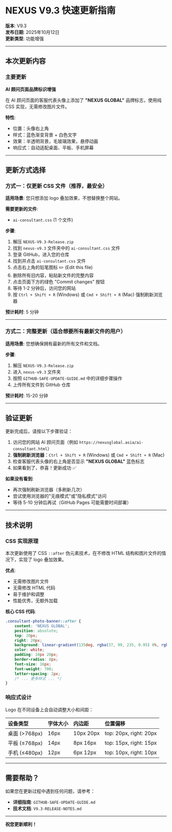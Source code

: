 # NEXUS V9.3 快速更新指南

**版本**: V9.3  
**发布日期**: 2025年10月12日  
**更新类型**: 功能增强

---

## 本次更新内容

### 主要更新

**AI 顾问页面品牌标识增强**

在 AI 顾问页面的客服代表头像上添加了 **"NEXUS GLOBAL"** 品牌标志，使用纯 CSS 实现，无需修改图片文件。

**特性**:
- 位置：头像右上角
- 样式：蓝色渐变背景 + 白色文字
- 效果：半透明背景，毛玻璃效果，悬停动画
- 响应式：自动适配桌面、平板、手机屏幕

---

## 更新方式选择

### 方式一：仅更新 CSS 文件（推荐，最安全）

**适用场景**: 您只想添加 logo 叠加效果，不想替换整个网站。

**需要更新的文件**:
- `ai-consultant.css` (1 个文件)

**步骤**:
1. 解压 `NEXUS-V9.3-Release.zip`
2. 找到 `nexus-v9.3` 文件夹中的 `ai-consultant.css` 文件
3. 登录 GitHub，进入您的仓库
4. 找到并点击 `ai-consultant.css` 文件
5. 点击右上角的铅笔图标 ✏️ (Edit this file)
6. 删除所有旧内容，粘贴新文件的完整内容
7. 点击页面下方的绿色 "Commit changes" 按钮
8. 等待 1-2 分钟后，访问您的网站
9. 按 `Ctrl + Shift + R` (Windows) 或 `Cmd + Shift + R` (Mac) 强制刷新浏览器

**预计耗时**: 5 分钟

---

### 方式二：完整更新（适合想要所有最新文件的用户）

**适用场景**: 您想确保拥有最新的所有文件和文档。

**步骤**:
1. 解压 `NEXUS-V9.3-Release.zip`
2. 进入 `nexus-v9.3` 文件夹
3. 按照 `GITHUB-SAFE-UPDATE-GUIDE.md` 中的详细步骤操作
4. 上传所有文件到 GitHub 仓库

**预计耗时**: 15-20 分钟

---

## 验证更新

更新完成后，请按以下步骤验证：

1. 访问您的网站 AI 顾问页面（例如 `https://nexusglobal.asia/ai-consultant.html`）
2. **强制刷新浏览器**：`Ctrl + Shift + R` (Windows) 或 `Cmd + Shift + R` (Mac)
3. 检查客服代表头像的右上角是否显示 **"NEXUS GLOBAL"** 蓝色标志
4. 如果看到了，恭喜！更新成功 ✅

**如果没有看到**:
- 再次强制刷新浏览器（多刷新几次）
- 尝试使用浏览器的"无痕模式"或"隐私模式"访问
- 等待 5-10 分钟后再试（GitHub Pages 可能需要时间部署）

---

## 技术说明

### CSS 实现原理

本次更新使用了 CSS `::after` 伪元素技术，在不修改 HTML 结构和图片文件的情况下，实现了 logo 叠加效果。

**优点**:
- 无需修改图片文件
- 无需修改 HTML 代码
- 易于维护和调整
- 性能优秀，无额外加载

**核心 CSS 代码**:
```css
.consultant-photo-banner::after {
    content: 'NEXUS GLOBAL';
    position: absolute;
    top: 20px;
    right: 20px;
    background: linear-gradient(135deg, rgba(37, 99, 235, 0.95) 0%, rgba(59, 130, 246, 0.95) 100%);
    color: white;
    padding: 10px 20px;
    border-radius: 8px;
    font-size: 16px;
    font-weight: 700;
    letter-spacing: 2px;
    /* ... 更多样式 ... */
}
```

### 响应式设计

Logo 在不同设备上会自动调整大小和间距：

| 设备类型 | 字体大小 | 内边距 | 位置偏移 |
| :--- | :--- | :--- | :--- |
| 桌面 (>768px) | 16px | 10px 20px | top: 20px, right: 20px |
| 平板 (≤768px) | 14px | 8px 16px | top: 15px, right: 15px |
| 手机 (≤480px) | 12px | 6px 12px | top: 10px, right: 10px |

---

## 需要帮助？

如果您在更新过程中遇到任何问题，请参考：
- **详细指南**: `GITHUB-SAFE-UPDATE-GUIDE.md`
- **技术文档**: `V9.3-RELEASE-NOTES.md`

---

**祝您更新顺利！**

